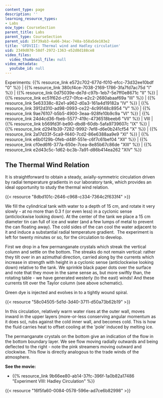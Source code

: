 ```yaml
---
content_type: page
description: ''
learning_resource_types:
- Labs
ocw_type: CourseSection
parent_title: Labs
parent_type: CourseSection
parent_uid: 15f39ab3-4a66-34ac-748a-b58a5de103e2
title: 'GFDVIII: Thermal wind and Hadley circulation'
uid: 2349d070-58df-2972-1363-e52d0d188ce8
video_files:
  video_thumbnail_file: null
video_metadata:
  youtube_id: null
---
```


Experiments: {{% resource_link e572c702-677d-f010-efcc-73d32ee10bdf "0" %}} | {{% resource_link 380cf4ce-7038-2169-1786-3fa7fd7ac75d "I" %}} | {{% resource_link 0d75039e-de7d-c97b-1eb7-5e7ff0e8671c "II" %}} | {{% resource_link ec51f62d-cf27-0fce-e2c2-2680abaaf69a "III" %}} | {{% resource_link 5e63338c-82e1-a962-d0a3-161a4d19182a "IV" %}} | {{% resource_link 3912d310-ad98-0993-ce22-4c99148c8954 "V" %}} | {{% resource_link 9ae76107-b5b5-4900-3eaa-928fe10b9c9a "VI" %}} | {{% resource_link 24d4cd36-fbeb-5577-419c-4736518beeb6 "VII" %}} | VIII | {{% resource_link b569fd3f-be90-dbd8-60db-5afa9739607c "IX" %}} | {{% resource_link d2941b39-7282-9992-7ef8-d6e0b241cf54 "X" %}} | {{% resource_link 2a17d33f-5ca9-f440-7cd2-86e6388aa9e9 "XI" %}} | {{% resource_link e6b0129b-0feb-d48f-551e-c6f7c61bef04 "XII" %}} | {{% resource_link cf0ed6f6-377a-650e-7cea-8e85b67c86de "XIII" %}} | {{% resource_link e2d43c5c-1d62-bc3b-7a91-d86b414ea262 "XIV" %}}

The Thermal Wind Relation
-------------------------

It is straightforward to obtain a steady, axially-symmetric circulation driven by radial temperature gradients in our laboratory tank, which provides an ideal opportunity to study the thermal wind relation.

{{< resource "8dbd101c-2646-c968-c334-7364c2f633f4" >}}

We fill the cylindrical tank with water to a depth of 15 cm, and rotate it very slowly - at no more than 0.3 f (or even less) in a cyclonic sense (anticlockwise looking down). At the center of the tank we place a 15 cm diameter tin can full of ice and water (and a few lumps of metal to prevent the can floating away). The cold sides of the can cool the water adjacent to it and induce a substantial radial temperature gradient.  The experiment is left for twenty minutes or so, for the circulation to develop.

First we drop in a few permanganate crystals which streak the vertical column and settle on the bottom. The streaks do not remain vertical: rather they tilt over in an azimuthal direction, carried along by the currents which increase in strength with height in a cyclonic sense (anticlockwise looking down) relative to the tank. We sprinkle black paper dots over the surface and note that they move in the same sense as, but more swiftly than, the rotating table - we have generated westerly (to the east) winds! And these currents tilt over the Taylor column (see above schematic). 

Green dye is injected and evolves in to a tightly wound spiral.

{{< resource "58c04505-5d1d-3d40-3711-d50a73b62b19" >}}

In this circulation, relatively warm water rises at the outer wall, moves inward in the upper layers (more-or-less conserving angular momentum as it does so), rubs against the cold inner wall, and becomes cold. This is how the fluid carries heat to offset cooling at the 'pole' induced by melting ice.

The permanganate crystals on the bottom give an indication of the flow in the bottom boundary layer. We see flow moving radially outwards and being deflected to the right - note the pink streamers moving outward and clockwise. This flow is directly analogous to the trade winds of the atmosphere.

**See the movie:**

*   {{% resource_link 9b66ee80-ab14-37fc-396f-1a0b82a17486 "Experiment VIII: Hadley Circulation" %}}

{{< resource "16f5fa60-0084-0578-596e-ad7ce6b82998" >}}